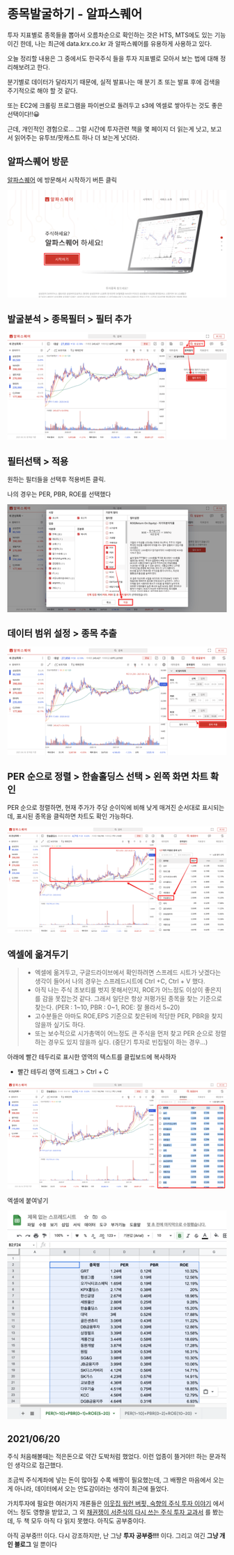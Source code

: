 # 종목발굴하기 - 알파스퀘어

투자 지표별로 종목들을 뽑아서 오름차순으로 확인하는 것은 HTS, MTS에도 있는 기능이긴 한데, 나는 최근에 data.krx.co.kr 과 알파스퀘어를 유용하게 사용하고 있다.   


오늘 정리할 내용은 그 중에서도 한국주식 들을 투자 지표별로 모아서 보는 법에 대해 정리해보려고 한다.  


분기별로 데이터가 달라지기 때문에, 실적 발표나는 매 분기 초 또는 발표 후에 검색을 주기적으로 해야 할 것 같다.  


또는 EC2에 크롤링 프로그램을 파이썬으로 돌려두고 s3에 엑셀로 쌓아두는 것도 좋은 선택이다!!😀  


근데, 개인적인 경험으로... 그럴 시간에 투자관련 책을 몇 페이지 더 읽는게 낫고, 보고서 읽어주는 유투브/팟캐스트 하나 더 보는게 낫더라.  


## 알파스퀘어 방문

[알파스퀘어](https://www.alphasquare.co.kr/) 에 방문해서 시작하기 버튼 클릭

![&#xC774;&#xBBF8;&#xC9C0;](../.gitbook/assets/ALPHASQUARE-HOME.png)

## 발굴분석 &gt; 종목필터 &gt; 필터 추가

![&#xC774;&#xBBF8;&#xC9C0;](../.gitbook/assets/ALPHASQUARE-1.png)

## 필터선택 &gt; 적용

원하는 필터들을 선택후 적용버튼 클릭.  


나의 경우는 PER, PBR, ROE를 선택했다  


![&#xC774;&#xBBF8;&#xC9C0;](../.gitbook/assets/ALPHASQUARE-2.png)

## 데이터 범위 설정 &gt; 종목 추출

![&#xC774;&#xBBF8;&#xC9C0;](../.gitbook/assets/ALPHASQUARE-3.png)

## PER 순으로 정렬 &gt; 한솔홀딩스 선택 &gt; 왼쪽 화면 차트 확인

PER 순으로 정렬하면, 현재 주가가 주당 순이익에 비해 낮게 매겨진 순서대로 표시되는데, 표시된 종목을 클릭하면 차트도 확인 가능하다.  


![&#xC774;&#xBBF8;&#xC9C0;](../.gitbook/assets/ALPHASQUARE-4.png)

## 엑셀에 옮겨두기

> * 엑셀에 옮겨두고, 구글드라이브에서 확인하려면 스프레드 시트가 낫겠다는 생각이 들어서 나의 경우는 스프레드시트에 Ctrl +C, Ctrl + V 했다.
> * 아직 나는 주식 초보티를 벗지 못해서인지, ROE가 어느정도 이상이 좋은지를 감을 못잡는것 같다. 그래서 일단은 항상 저평가된 종목을 찾는 기준으로 찾는다. \(PER : 1~10, PBR : 0~1, ROE: 잘 몰라서 5~20\)
> * 고수분들은 아마도 ROE,EPS 기준으로 찾은뒤에 적당한 PER, PBR을 찾지 않을까 싶기도 하다.
> * 또는 보수적으로 시가총액이 어느정도 큰 주식을 먼저 찾고 PER 순으로 정렬하는 경우도 있지 않을까 싶다. \(중단기 투자로 빈집털이 하는 경우...\)

아래에 빨간 테두리로 표시한 영역의 텍스트를 클립보드에 복사하자

* 빨간 테두리 영역 드래그 &gt; Ctrl + C 

![&#xC774;&#xBBF8;&#xC9C0;](../.gitbook/assets/ALPHASQUARE-5.png)

엑셀에 붙여넣기

![&#xC774;&#xBBF8;&#xC9C0;](../.gitbook/assets/ALPHASQUARE-6.png)

## 2021/06/20

주식 처음해볼때는 적은돈으로 약간 도박처럼 했었다. 이런 업종이 뜰거야!! 하는 문과적인 생각으로 접근했다.  


조금씩 주식계좌에 넣는 돈이 많아질 수록 배짱이 필요했는데, 그 배짱은 마음에서 오는게 아니라, 데이터에서 오는 안도감이라는 생각이 최근에 들었다.  


가치투자에 필요한 여러가지 개론들은 [이웃집 워런 버핏, 숙향의 주식 투자 이야기](http://www.yes24.com/Product/Goods/94517281) 에서 어느 정도 영향을 받았고, 그 외 [채권쟁이 서준식의 다시 쓰는 주식 투자 교과서](http://www.yes24.com/Product/Goods/66889829) 를 봤는데, 두 책 모두 아직 다 읽지 못했다. 아직도 공부중이다.  


아직 공부중!!! 이다. 다시 강조하지만, 난 그냥 **투자 공부중!!!** 이다. 그리고 여긴 **그냥 개인 블로그** 일 뿐이다   


